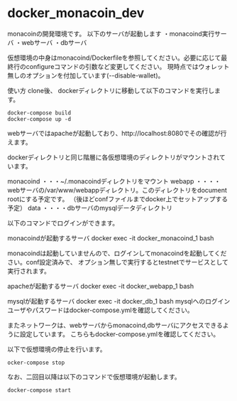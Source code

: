 # docker_monacoin_dev

monacoinの開発環境です。
以下のサーバが起動します
・monacoind実行サーバ
・webサーバ
・dbサーバ

仮想環境の中身はmonacoind/Dockerfileを参照してください。必要に応じて最終行のconfigureコマンドの引数など変更してください。
現時点ではウォレット無しのオプションを付加しています(--disable-wallet)。

使い方
clone後、
dockerディレクトリに移動して以下のコマンドを実行します。

    docker-compose build
    docker-compose up -d

webサーバではapacheが起動しており、http://localhost:8080でその確認が行えます。

dockerディレクトリと同じ階層に各仮想環境のディレクトリがマウントされています。

monacoind ・・・~/.monacoindディレクトリをマウント
webapp ・・・・webサーバの/var/www/webappディレクトリ。このディレクトリをdocument rootにする予定です。
（後ほどconfファイルまでdocker上でセットアップする予定）
data ・・・・dbサーバのmysqlデータディレクトリ

以下のコマンドでログインができます。

monacoindが起動するサーバ
    docker exec -it docker_monacoind_1 bash

monacoindは起動していませんので、ログインしてmonacoindを起動してください。conf設定済みで、
オプション無しで実行するとtestnetでサービスとして実行されます。

apacheが起動するサーバ
    docker exec -it docker_webapp_1 bash

mysqlが起動するサーバ
    docker exec -it docker_db_1 bash
mysqlへのログインユーザやパスワードはdocker-compose.ymlを確認してください。

またネットワークは、webサーバからmonacoind,dbサーバにアクセスできるように設定しています。
こちらもdocker-compose.ymlを確認してください。


以下で仮想環境の停止を行います。

    ocker-compose stop

なお、二回目以降は以下のコマンドで仮想環境が起動します。

    docker-compose start


